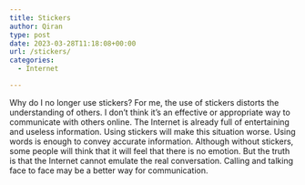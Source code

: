 ```yaml
---
title: Stickers
author: Qiran
type: post
date: 2023-03-28T11:18:08+00:00
url: /stickers/
categories:
  - Internet

---
```

Why do I no longer use stickers? For me, the use of stickers distorts the understanding of others. I don&#8217;t think it&#8217;s an effective or appropriate way to communicate with others online. The Internet is already full of entertaining and useless information. Using stickers will make this situation worse. Using words is enough to convey accurate information. Although without stickers, some people will think that it will feel that there is no emotion. But the truth is that the Internet cannot emulate the real conversation. Calling and talking face to face may be a better way for communication.